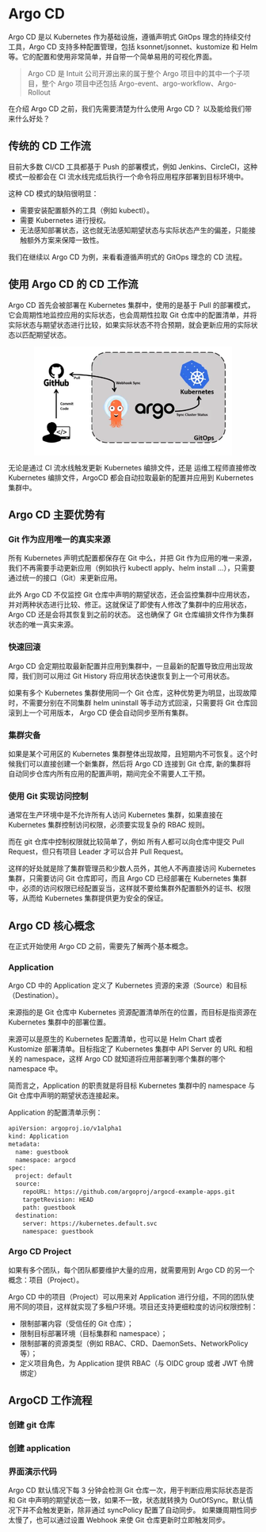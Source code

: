 # Argo CD

Argo CD 是以 Kubernetes 作为基础设施，遵循声明式 GitOps 理念的持续交付工具，Argo CD 支持多种配置管理，包括 ksonnet/jsonnet、kustomize 和 Helm 等。它的配置和使用非常简单，并自带一个简单易用的可视化界面。

> Argo CD 是 Intuit 公司开源出来的属于整个 Argo 项目中的其中一个子项目，整个 Argo 项目中还包括 Argo-event、argo-workflow、Argo-Rollout

在介绍 Argo CD 之前，我们先需要清楚为什么使用 Argo CD？ 以及能给我们带来什么好处？

## 传统的 CD 工作流

目前大多数 CI/CD 工具都基于 Push 的部署模式，例如 Jenkins、CircleCI，这种模式一般都会在 CI 流水线完成后执行一个命令将应用程序部署到目标环境中。

这种 CD 模式的缺陷很明显：

- 需要安装配置额外的工具（例如 kubectl）。
- 需要 Kubernetes 进行授权。
- 无法感知部署状态，这也就无法感知期望状态与实际状态产生的偏差，只能接触额外方案来保障一致性。


我们在继续以 Argo CD 为例，来看看遵循声明式的 GitOps 理念的 CD 流程。

## 使用 Argo CD 的 CD 工作流

Argo CD 首先会被部署在 Kubernetes 集群中，使用的是基于 Pull 的部署模式，它会周期性地监控应用的实际状态，也会周期性拉取 Git 仓库中的配置清单，并将实际状态与期望状态进行比较，如果实际状态不符合预期，就会更新应用的实际状态以匹配期望状态。

<div  align="center">
	<img src="../assets/ArgoCD-1.webp" width = "400"  align=center />
</div>

无论是通过 CI 流水线触发更新 Kubernetes 编排文件，还是 运维工程师直接修改 Kubernetes 编排文件，ArgoCD 都会自动拉取最新的配置并应用到 Kubernetes 集群中。


## Argo CD 主要优势有


### Git 作为应用唯一的真实来源

所有 Kubernetes 声明式配置都保存在 Git 中么，并把 Git 作为应用的唯一来源，我们不再需要手动更新应用（例如执行 kubectl apply、helm install ...），只需要通过统一的接口（Git）来更新应用。

此外 Argo CD 不仅监控 Git 仓库中声明的期望状态，还会监控集群中应用状态，并对两种状态进行比较、修正。这就保证了即使有人修改了集群中的应用状态，Argo CD 还是会将其恢复到之前的状态。 这也确保了 Git 仓库编排文件作为集群状态的唯一真实来源。


### 快速回滚

Argo CD 会定期拉取最新配置并应用到集群中，一旦最新的配置导致应用出现故障，我们则可以用过 Git History 将应用状态快速恢复到上一个可用状态。

如果有多个 Kubernetes 集群使用同一个 Git 仓库，这种优势更为明显，出现故障时，不需要分别在不同集群 helm uninstall 等手动方式回滚，只需要将 Git 仓库回滚到上一个可用版本， Argo CD 便会自动同步至所有集群。

### 集群灾备

如果是某个可用区的 Kubernetes 集群整体出现故障，且短期内不可恢复。这个时候我们可以直接创建一个新集群，然后将 Argo CD 连接到 Git 仓库, 新的集群将自动同步仓库内所有应用的配置声明，期间完全不需要人工干预。

### 使用 Git 实现访问控制

通常在生产环境中是不允许所有人访问 Kubernetes 集群，如果直接在 Kubernetes 集群控制访问权限，必须要实现复杂的 RBAC 规则。

而在 git 仓库中控制权限就比较简单了，例如 所有人都可以向仓库中提交 Pull Request，但只有项目 Leader 才可以合并 Pull Request。

这样的好处就是除了集群管理员和少数人员外，其他人不再直接访问  Kubernetes 集群，只需要访问 Git 仓库即可，而且 Argo CD 已经部署在 Kubernetes 集群中，必须的访问权限已经配置妥当，这样就不要给集群外配置额外的证书、权限等，从而给 Kubernetes 集群提供更为安全的保证。

## Argo CD 核心概念

在正式开始使用 Argo CD 之前，需要先了解两个基本概念。

###  Application

Argo CD 中的 Application 定义了 Kubernetes 资源的来源（Source）和目标（Destination）。

来源指的是 Git 仓库中 Kubernetes 资源配置清单所在的位置，而目标是指资源在 Kubernetes 集群中的部署位置。

来源可以是原生的 Kubernetes 配置清单，也可以是 Helm Chart 或者 Kustomize 部署清单。目标指定了 Kubernetes 集群中 API Server 的 URL 和相关的 namespace，这样 Argo CD 就知道将应用部署到哪个集群的哪个 namespace 中。

简而言之，Application 的职责就是将目标 Kubernetes 集群中的 namespace 与 Git 仓库中声明的期望状态连接起来。

Application 的配置清单示例：

```plain
apiVersion: argoproj.io/v1alpha1
kind: Application
metadata:
  name: guestbook
  namespace: argocd
spec:
  project: default
  source:
    repoURL: https://github.com/argoproj/argocd-example-apps.git
    targetRevision: HEAD
    path: guestbook
  destination:
    server: https://kubernetes.default.svc
    namespace: guestbook
```

### Argo CD Project

如果有多个团队，每个团队都要维护大量的应用，就需要用到 Argo CD 的另一个概念：项目（Project）。

Argo CD 中的项目（Project）可以用来对 Application 进行分组，不同的团队使用不同的项目，这样就实现了多租户环境。项目还支持更细粒度的访问权限控制：

- 限制部署内容（受信任的 Git 仓库）；
- 限制目标部署环境（目标集群和 namespace）；
- 限制部署的资源类型（例如 RBAC、CRD、DaemonSets、NetworkPolicy 等）；
- 定义项目角色，为 Application 提供 RBAC（与 OIDC group 或者 JWT 令牌绑定）


## ArgoCD 工作流程

<div  align="center">
	
</div>

### 创建 git 仓库

### 创建 application

### 界面演示代码


Argo CD 默认情况下每 3 分钟会检测 Git 仓库一次，用于判断应用实际状态是否和 Git 中声明的期望状态一致，如果不一致，状态就转换为 OutOfSync。默认情况下并不会触发更新，除非通过 syncPolicy 配置了自动同步。
如果嫌周期性同步太慢了，也可以通过设置 Webhook 来使 Git 仓库更新时立即触发同步。

